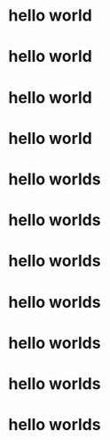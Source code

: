 # hello world
# hello world
# hello world
# hello world
# hello worlds
# hello worlds
# hello worlds
# hello worlds
# hello worlds
# hello worlds
# hello worlds
